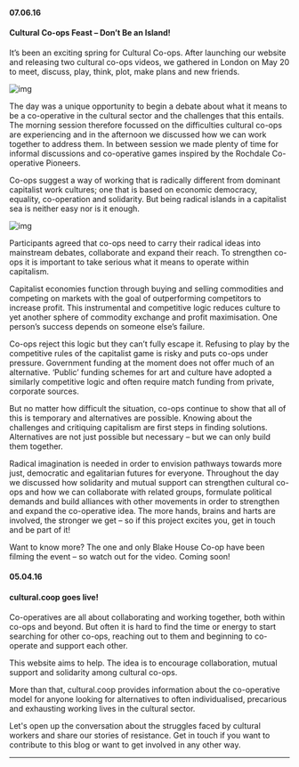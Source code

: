 <!--
1. You will need to upload the image somewhere. I have been upload images onto http://imgur.com.
2. Once it is uploaded, there are a few links imgur provide you to the image. 
3. Copy the 'Direct Link' one
4. Paste it like this into the post ![img](http://i.imgur.com/ZsGBONc.png)
-->

#### 07.06.16
#### Cultural Co-ops Feast – Don’t Be an Island!

It’s been an exciting spring for Cultural Co-ops. After launching our website and releasing two cultural co-ops videos, we gathered in London on May 20 to meet, discuss, play, think, plot, make plans and new friends. 

![img](http://i.imgur.com/r43upr5.jpg)

The day was a unique opportunity to begin a debate about what it means to be a co-operative in the cultural sector and the challenges that this entails. The morning session therefore focussed on the difficulties cultural co-ops are experiencing and in the afternoon we discussed how we can work together to address them. In between session we made plenty of time for informal discussions and co-operative games inspired by the Rochdale Co-operative Pioneers.

Co-ops suggest a way of working that is radically different from dominant capitalist work cultures; one that is based on economic democracy, equality, co-operation and solidarity. But being radical islands in a capitalist sea is neither easy nor is it enough. 

![img](http://i.imgur.com/2dXUEAT.jpg)

Participants agreed that co-ops need to carry their radical ideas into mainstream debates, collaborate and expand their reach. To strengthen co-ops it is important to take serious what it means to operate within capitalism. 

Capitalist economies function through buying and selling commodities and competing on markets with the goal of outperforming competitors to increase profit. This instrumental and competitive logic reduces culture to yet another sphere of commodity exchange and profit maximisation. One person’s success depends on someone else’s failure. 

Co-ops reject this logic but they can’t fully escape it. Refusing to play by the competitive rules of the capitalist game is risky and puts co-ops under pressure. Government funding at the moment does not offer much of an alternative. ‘Public’ funding schemes for art and culture have adopted a similarly competitive logic and often require match funding from private, corporate sources. 

But no matter how difficult the situation, co-ops continue to show that all of this is temporary and alternatives are possible. Knowing about the challenges and critiquing capitalism are first steps in finding solutions. Alternatives are not just possible but necessary – but we can only build them together.

Radical imagination is needed in order to envision pathways towards more just, democratic and egalitarian futures for everyone. Throughout the day we discussed how solidarity and mutual support can strengthen cultural co-ops and how we can collaborate with related groups, formulate political demands and build alliances with other movements in order to strengthen and expand the co-operative idea. The more hands, brains and harts are involved, the stronger we get – so if this project excites you, get in touch and be part of it!

Want to know more? The one and only Blake House Co-op have been filming the event – so watch out for the video. Coming soon!



#### 05.04.16
#### cultural.coop goes live!

Co-operatives are all about collaborating and working together, both within co-ops and beyond. But often it is hard to find the time or energy to start searching for other co-ops, reaching out to them and beginning to co-operate and support each other.

This website aims to help. The idea is to encourage collaboration, mutual support and solidarity among cultural co-ops. 

More than that, cultural.coop provides information about the co-operative model for anyone looking for alternatives to often individualised, precarious and exhausting working lives in the cultural sector.

Let's open up the conversation about the struggles faced by cultural workers and share our stories of resistance. Get in touch if you want to contribute to this blog or want to get involved in any other way. 

---
